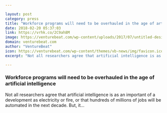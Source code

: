 ```yaml
---

layout: post
category: press
title: "Workforce programs will need to be overhauled in the age of artificial intelligence"
date: 2018-02-20 05:37:03
link: https://vrhk.co/2C9ah8M
image: https://venturebeat.com/wp-content/uploads/2017/07/untitled-design16.jpg?fit=1200%2C850&strip=all
domain: venturebeat.com
author: "VentureBeat"
icon: https://venturebeat.com/wp-content/themes/vb-news/img/favicon.ico
excerpt: "Not all researchers agree that artificial intelligence is as an important of a development as electricity or fire, or that hundreds of millions of jobs will be automated in the next decade. But, it…"

---
```


### Workforce programs will need to be overhauled in the age of artificial intelligence

Not all researchers agree that artificial intelligence is as an important of a development as electricity or fire, or that hundreds of millions of jobs will be automated in the next decade. But, it…